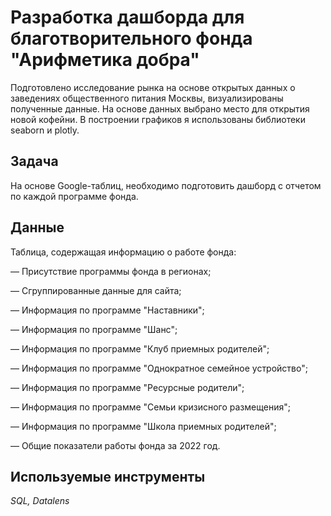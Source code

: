 # Разработка дашборда для благотворительного фонда "Арифметика добра"

Подготовлено исследование рынка на основе открытых данных о заведениях общественного питания Москвы, визуализированы полученные данные. На основе данных выбрано место для открытия новой кофейни. В построении графиков я использованы библиотеки seaborn и plotly. 

## Задача

На основе Google-таблиц, необходимо подготовить дашборд с отчетом по каждой программе фонда.

## Данные

Таблица, содержащая информацию о работе фонда:   

— Присутствие программы фонда в регионах;

— Сгруппированные данные для сайта;

— Информация по программе "Наставники";

— Информация по программе "Шанс";

— Информация по программе "Клуб приемных родителей";

— Информация по программе "Однократное семейное устройство";

— Информация по программе "Ресурсные родители";

— Информация по программе "Семьи кризисного размещения";

— Информация по программе "Школа приемных родителей";

— Общие показатели работы фонда за 2022 год.

## Используемые инструменты
*SQL, Datalens*
